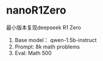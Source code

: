 # nanoR1Zero

最小版本复现deepseek R1 Zero
1. Base model： qwen-1.5b-instruct
2. Prompt: 8k math problems
3. Eval: Math 500
